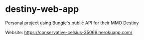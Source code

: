 # destiny-web-app
Personal project using Bungie's public API for their MMO Destiny

Website: https://conservative-celsius-35069.herokuapp.com/